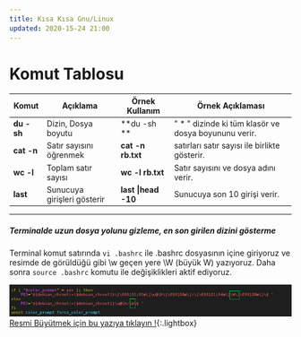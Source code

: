 ```yaml
---
title: Kısa Kısa Gnu/Linux
updated: 2020-15-24 21:00
---
```



# Komut Tablosu 

Komut | Açıklama | Örnek Kullanım | Örnek Açıklaması
--- | --- | --- | --- | 
**du -sh** | Dizin, Dosya boyutu | **du -sh ** | " * "  dizinde ki tüm klasör ve dosya boyununu verir.
**cat -n** | Satır sayısını öğrenmek | **cat -n rb.txt** | satırları satır sayısı ile birlikte gösterir.
**wc -l** | Toplam satır sayısı | **wc -l rb.txt** | Satır sayısını ve dosya adını verir.
**last** | Sunucuya girişleri gösterir | **last \|head -10** | Sunucuya son 10 girişi verir.

---

##### Terminalde uzun dosya yolunu gizleme, en son girilen dizini gösterme

Terminal komut satırında `vi .bashrc` ile .bashrc dosyasının içine giriyoruz ve  resimde de görüldüğü gibi  \w geçen yere \W (büyük W) yazıyoruz. Daha sonra `source .bashrc` komutu ile değişiklikleri aktif ediyoruz. 

![vi .bashrc](../assets/kisa-kisa-linux/dosya-yolu-gizleme.png) [Resmi Büyütmek için bu yazıya tıklayın !](../assets/kisa-kisa-linux/dosya-yolu-gizleme.png){:.lightbox}









